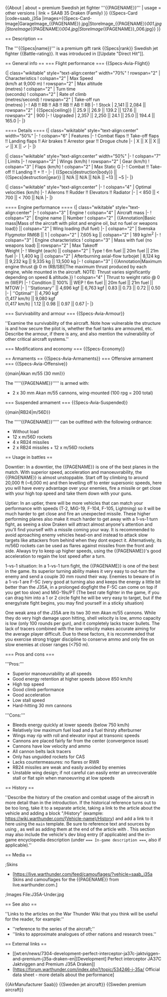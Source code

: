 {{About
| about = premium Swedish jet fighter '''{{PAGENAME}}'''
| usage = other versions
| link = SAAB 35 Draken (Family)
}}
{{Specs-Card
|code=saab_j35a
|images={{Specs-Card-Image|GarageImage_{{PAGENAME}}.jpg|StoreImage_{{PAGENAME}}_001.jpg|StoreImage_{{PAGENAME}}_004.jpg|StoreImage_{{PAGENAME}}_006.jpg}}
}}

== Description ==
<!-- ''In the description, the first part should be about the history of and the creation and combat usage of the aircraft, as well as its key features. In the second part, tell the reader about the aircraft in the game. Insert a screenshot of the vehicle, so that if the novice player does not remember the vehicle by name, he will immediately understand what kind of vehicle the article is talking about.'' -->
The '''{{Specs|name}}''' is a premium gift rank {{Specs|rank}} Swedish jet fighter {{Battle-rating}}. It was introduced in [[Update "Direct Hit"]].

== General info ==
=== Flight performance ===
{{Specs-Avia-Flight}}
<!-- ''Describe how the aircraft behaves in the air. Speed, manoeuvrability, acceleration and allowable loads - these are the most important characteristics of the vehicle.'' -->

{| class="wikitable" style="text-align:center" width="70%"
! rowspan="2" | Characteristics
! colspan="2" | Max Speed<br>(km/h at 9,000 m)
! rowspan="2" | Max altitude<br>(metres)
! colspan="2" | Turn time<br>(seconds)
! colspan="2" | Rate of climb<br>(metres/second)
! rowspan="2" | Take-off run<br>(metres)
|-
! AB !! RB !! AB !! RB !! AB !! RB
|-
! Stock
| 2,141 || 2,084 || rowspan="2" | {{Specs|ceiling}} || 25.9 || 26.9 || 139.2 || 127.6 || rowspan="2" | 900
|-
! Upgraded
| 2,357 || 2,250 || 24.1 || 25.0 || 194.4 || 165.0
|-
|}

==== Details ====
{| class="wikitable" style="text-align:center" width="50%"
|-
! colspan="6" | Features
|-
! Combat flaps !! Take-off flaps !! Landing flaps !! Air brakes !! Arrestor gear !! Drogue chute
|-
| X || X || X || ✓ || X || ✓     <!-- ✓ -->
|-
|}

{| class="wikitable" style="text-align:center" width="50%"
|-
! colspan="7" | Limits
|-
! rowspan="2" | Wings (km/h)
! rowspan="2" | Gear (km/h)
! colspan="3" | Flaps (km/h)
! colspan="2" | Max Static G
|-
! Combat !! Take-off !! Landing !! + !! -
|-
| {{Specs|destruction|body}} || {{Specs|destruction|gear}} || N/A || N/A || N/A || ~13 || ~5
|-
|}

{| class="wikitable" style="text-align:center"
|-
! colspan="4" | Optimal velocities (km/h)
|-
! Ailerons !! Rudder !! Elevators !! Radiator
|-
| < 850 || < 700 || < 700 || N/A
|-
|}

==== Engine performance ====
{| class="wikitable" style="text-align:center"
|-
! colspan="3" | Engine
! colspan="4" | Aircraft mass
|-
! colspan="2" | Engine name || Number
! colspan="2" | {{Annotation|Basic mass|Mass of the aircraft with pilot and engine oil, but no fuel or weapons load}} || colspan="2" | Wing loading (full fuel)
|-
| colspan="2" | Svenska Flygmotor RM6B || 1
| colspan="2" | 7,605 kg || colspan="2" | 189 kg/m<sup>2</sup>
|-
! colspan="3" | Engine characteristics
! colspan="3" | Mass with fuel (no weapons load) || rowspan="2" | Max Takeoff<br>Weight
|-
! Weight (each) || colspan="2" | Type
! 6m fuel || 20m fuel || 21m fuel
|-
| 1,400 kg || colspan="2" | Afterburning axial-flow turbojet
| 8,124 kg || 9,232 kg || 9,335 kg || 13,500 kg
|-
! colspan="3" | {{Annotation|Maximum engine thrust @ 0 m (RB/SB)|The maximum thrust produced by each engine, while mounted in the aircraft. NOTE: Thrust varies significantly depending on speed & altitude.}}
! colspan="4" | Thrust to weight ratio @ 0 m (WEP)
|-
! Condition || 100% || WEP
! 6m fuel || 20m fuel || 21m fuel || MTOW
|-
| ''Stationary'' || 4,696 kgf || 6,763 kgf
| 0.83 || 0.73 || 0.72 || 0.50
|-
| ''Optimal'' || 4,790 kgf<br>(1,417 km/h) || 9,080 kgf<br>(1,417 km/h)
| 1.12 || 0.98 || 0.97 || 0.67
|-
|}

=== Survivability and armour ===
{{Specs-Avia-Armour}}
<!-- ''Examine the survivability of the aircraft. Note how vulnerable the structure is and how secure the pilot is, whether the fuel tanks are armoured, etc. Describe the armour, if there is any, and also mention the vulnerability of other critical aircraft systems.'' -->
''Examine the survivability of the aircraft. Note how vulnerable the structure is and how secure the pilot is, whether the fuel tanks are armoured, etc. Describe the armour, if there is any, and also mention the vulnerability of other critical aircraft systems.''

=== Modifications and economy ===
{{Specs-Economy}}

== Armaments ==
{{Specs-Avia-Armaments}}
=== Offensive armament ===
{{Specs-Avia-Offensive}}
<!-- ''Describe the offensive armament of the aircraft, if any. Describe how effective the cannons and machine guns are in a battle, and also what belts or drums are better to use. If there is no offensive weaponry, delete this subsection.'' -->
{{main|Akan m/55 (30 mm)}}

The '''''{{PAGENAME}}''''' is armed with:

* 2 x 30 mm Akan m/55 cannons, wing-mounted (100 rpg = 200 total)

=== Suspended armament ===
{{Specs-Avia-Suspended}}
<!-- ''Describe the aircraft's suspended armament: additional cannons under the wings, bombs, rockets and torpedoes. This section is especially important for bombers and attackers. If there is no suspended weaponry remove this subsection.'' -->
{{main|RB24|m/56D}}

The '''''{{PAGENAME}}''''' can be outfitted with the following ordnance:

* Without load
* 12 x m/56D rockets
* 4 x RB24 missiles
* 2 x RB24 missiles + 12 x m/56D rockets

== Usage in battles ==
<!-- ''Describe the tactics of playing in the aircraft, the features of using aircraft in a team and advice on tactics. Refrain from creating a "guide" - do not impose a single point of view, but instead, give the reader food for thought. Examine the most dangerous enemies and give recommendations on fighting them. If necessary, note the specifics of the game in different modes (AB, RB, SB).'' -->
Downtier: In a downtier, the {{PAGENAME}} is one of the best planes in the match. With superior speed, acceleration and manoeuvrability, the {{PAGENAME}} is almost unstoppable. Start off by climbing to around 20,000 ft (~6,000 m) and then levelling off to enter supersonic speeds, here you will have every advantage over your enemies, fire a missile or get close with your high top speed and take them down with your guns.

Uptier: In an uptier, there will be more vehicles that can match your performance with speeds (T-2, MiG-19, F-104, F-105, Lightning) so it will be much harder to get close and fire an unexpected missile. These higher performing planes also make it much harder to get away with a 1-vs-1 turn fight, as seeing a slow Draken will attract almost anyone's attention and you'll find yourself with a missile coming your way. It is recommended to avoid aproaching enemy vehicles head-on and instead to attack slow targets like attackers from behind when they dont expect it. Alternatively, its m/56D rockets can be used as flares against missiles from the front and side. Always try to keep up higher speeds, using the {{PAGENAME}}'s good acceleration to regain the lost speed after a turn.

1-vs-1 situation: In a 1-vs-1 turn fight, the {{PAGENAME}} is one of the best in the game. Its superior turning ability makes it very easy to out-turn the enemy and send a couple 30 mm round their way. Enemies to beware of in a 1-vs-1 are F-5C (very good at turning also and keeps the energy a little bit better than the J35A, in a prolonged dogfight the F-5C can come on top if you get too slow) and MiG-19s/PT (The best rate fighter in the game, if you can drag him into a 1 or 2 circle fight he will be very easy to target, but if the energy/rate fight begins, you may find yourself in a sticky situation)

One weak area of the J35A are its two 30 mm Akan m/55 cannons. While they do very high damage upon hitting, shell velocity is low, ammo capacity is low (only 100 rounds per gun), and it completely lacks tracer bullets. The lack of tracers combined with the low velocity makes accurate aiming for the average player difficult. Due to these factors, it is recommended that you exercise strong trigger discipline to conserve ammo and only fire on slow enemies at closer ranges (<750 m). 

=== Pros and cons ===
<!-- ''Summarise and briefly evaluate the vehicle in terms of its characteristics and combat effectiveness. Mark its pros and cons in the bulleted list. Try not to use more than 6 points for each of the characteristics. Avoid using categorical definitions such as "bad", "good" and the like - use substitutions with softer forms such as "inadequate" and "effective".'' -->

'''Pros:'''

* Superior manoeuvrability at all speeds
* Good energy retention at higher speeds (above 850 km/h)
* High top speed
* Good climb performance
* Good acceleration
* Low stall speed
* Hard-hitting 30 mm cannons

'''Cons:'''

* Bleeds energy quickly at lower speeds (below 750 km/h)
* Relatively low maximum fuel load and a fuel thirsty afterburner
* Wings may rip with roll and elevator input at transonic speeds
* Cannons are placed fairly far from the center (convergence issue) 
* Cannons have low velocity and ammo
* All cannon belts lack tracers 
* Only has unguided rockets for CAS
* Lacks countermeasures: no flares or RWR
* RB24 missiles are weak and easily avoided by enemies
* Unstable wing design; if not careful can easily enter an unrecoverable stall or flat spin when manoeuvring at low speeds

== History ==
<!-- ''Describe the history of the creation and combat usage of the aircraft in more detail than in the introduction. If the historical reference turns out to be too long, take it to a separate article, taking a link to the article about the vehicle and adding a block "/History" (example: <nowiki>https://wiki.warthunder.com/(Vehicle-name)/History</nowiki>) and add a link to it here using the <code>main</code> template. Be sure to reference text and sources by using <code><nowiki><ref></ref></nowiki></code>, as well as adding them at the end of the article with <code><nowiki><references /></nowiki></code>. This section may also include the vehicle's dev blog entry (if applicable) and the in-game encyclopedia description (under <code><nowiki>=== In-game description ===</nowiki></code>, also if applicable).'' -->
''Describe the history of the creation and combat usage of the aircraft in more detail than in the introduction. If the historical reference turns out to be too long, take it to a separate article, taking a link to the article about the vehicle and adding a block "/History" (example: <nowiki>https://wiki.warthunder.com/(Vehicle-name)/History</nowiki>) and add a link to it here using the <code>main</code> template. Be sure to reference text and sources by using <code><nowiki><ref></ref></nowiki></code>, as well as adding them at the end of the article with <code><nowiki><references /></nowiki></code>. This section may also include the vehicle's dev blog entry (if applicable) and the in-game encyclopedia description (under <code><nowiki>=== In-game description ===</nowiki></code>, also if applicable).''

== Media ==
<!-- ''Excellent additions to the article would be video guides, screenshots from the game, and photos.'' -->

;Skins

* [https://live.warthunder.com/feed/camouflages/?vehicle=saab_j35a Skins and camouflages for the {{PAGENAME}} from live.warthunder.com.]

;Images
<gallery mode="packed-hover" heights="200">
File:J35A-Under.jpg
</gallery>

== See also ==
<!-- ''Links to the articles on the War Thunder Wiki that you think will be useful for the reader, for example:''
* ''reference to the series of the aircraft;''
* ''links to approximate analogues of other nations and research trees.'' -->
''Links to the articles on the War Thunder Wiki that you think will be useful for the reader, for example:''

* ''reference to the series of the aircraft;''
* ''links to approximate analogues of other nations and research trees.''

== External links ==
<!-- ''Paste links to sources and external resources, such as:''
* ''topic on the official game forum;''
* ''other literature.'' -->

* [[wt:en/news/7304-development-perfect-interceptor-ja37c-jaktviggen-and-premium-j35a-draken-en|[Development] Perfect interceptor JA37C Jaktviggen and Premium J35A Draken]]
* [https://forum.warthunder.com/index.php?/topic/534246-j-35a/ Official data sheet - more details about the performance]

{{AirManufacturer Saab}}
{{Sweden jet aircraft}}
{{Sweden premium aircraft}}